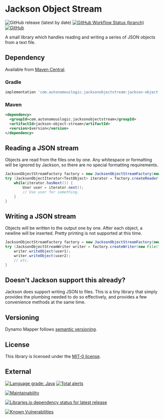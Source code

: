 # Jackson Object Stream

![GitHub release (latest by date)](https://img.shields.io/github/v/release/autonomouslogic/jackson-object-stream)
[![GitHub Workflow Status (branch)](https://img.shields.io/github/workflow/status/autonomouslogic/jackson-object-stream/Test/main)](https://github.com/autonomouslogic/jackson-object-stream/actions)
[![GitHub](https://img.shields.io/github/license/autonomouslogic/jackson-object-stream)](https://spdx.org/licenses/MIT-0.html)

A small library which handles reading and writing a series of JSON objects from a text file.

## Dependency

Available from [Maven Central](https://search.maven.org/search?q=g:com.autonomouslogic.jacksonobjectstream%20AND%20a:jackson-object-stream&core=gav).

### Gradle

```groovy
implementation 'com.autonomouslogic.jacksonobjectstream:jackson-object-stream:$version'
```

### Maven

```xml
<dependency>
  <groupId>com.autonomouslogic.jacksonobjectstream</groupId>
  <artifactId>jackson-object-stream</artifactId>
  <version>$version</version>
</dependency>
```

## Reading a JSON stream

Objects are read from the files one by one.
Any whitespace or formatting will be ignored by Jackson, so there are no special formatting requirements.

```java
JacksonObjectStreamFactory factory = new JacksonObjectStreamFactory(new ObjectMapper());
try (JacksonObjectIterator<TestObject> iterator = factory.createReader(new File("users.json"), User.class)) {
    while(iterator.hasNext()) {
        User user = iterator.next();
        // Use user for something.
    }
}
```

## Writing a JSON stream

Objects will be written to the output one by one.
After each object, a newline will be inserted.
Pretty printing is not supported at this time.

```java
JacksonObjectStreamFactory factory = new JacksonObjectStreamFactory(new ObjectMapper());
try (JacksonObjectStreamWriter writer = factory.createWriter(new File("users.json"))) {
    writer.writeObject(user1);
    writer.writeObject(user2);
    // etc.
}
```

## Doesn't Jackson support this already?
Jackson does support writing JSON to files.
This is a tiny library that simply provides the plumbing needed to do so effectively, and provides a few convenience
methods at the same time.

## Versioning
Dynamo Mapper follows [semantic versioning](https://semver.org/).

## License
This library is licensed under the [MIT-0 license](https://spdx.org/licenses/MIT-0.html).

## External
[![Language grade: Java](https://img.shields.io/lgtm/grade/java/g/autonomouslogic/jackson-object-stream.svg?logo=lgtm&logoWidth=18)](https://lgtm.com/projects/g/autonomouslogic/jackson-object-stream/context:java)
[![Total alerts](https://img.shields.io/lgtm/alerts/g/autonomouslogic/jackson-object-stream.svg?logo=lgtm&logoWidth=18)](https://lgtm.com/projects/g/autonomouslogic/jackson-object-stream/alerts/)

[![Maintainability](https://api.codeclimate.com/v1/badges/57ccd157859e66c8ad84/maintainability)](https://codeclimate.com/github/autonomouslogic/jackson-object-stream/maintainability)

[![Libraries.io dependency status for latest release](https://img.shields.io/librariesio/release/maven/com.autonomouslogic.jacksonobjectstream:jackson-object-stream)](https://libraries.io/maven/com.autonomouslogic.jacksonobjectstream:jackson-object-stream)

[![Known Vulnerabilities](https://snyk.io/test/github/autonomouslogic/jackson-object-stream/badge.svg)](https://snyk.io/test/github/autonomouslogic/jackson-object-stream)
